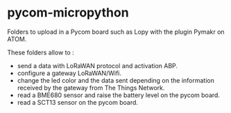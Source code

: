 # pycom-micropython

Folders to upload in a Pycom board such as Lopy with the plugin Pymakr on ATOM.

These folders allow to :
- send a data with LoRaWAN protocol and activation ABP.
- configure a gateway LoRaWAN/Wifi.
- change the led color and the data sent depending on the information received by the gateway from The Things Network.
- read a BME680 sensor and raise the battery level on the pycom board. 
- read a SCT13 sensor on the pycom board.
